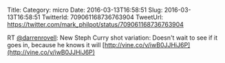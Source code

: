 Title: 
Category: micro
Date: 2016-03-13T16:58:51
Slug: 2016-03-13T16:58:51
TwitterId: 709061168736763904
TweetUrl: https://twitter.com/mark_philpot/status/709061168736763904

RT [@darrenrovell](https://twitter.com/darrenrovell): New Steph Curry shot variation: Doesn't wait to see if it goes in, because he knows it will [http://vine.co/v/iwB0JJHiJ6P](http://vine.co/v/iwB0JJHiJ6P)